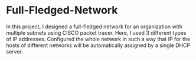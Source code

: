 # Full-Fledged-Network
In this project, I designed a full-fledged network for an organization with multiple subnets using CISCO packet tracer. Here, I used 3 different types of IP addresses. Configured the whole network in such a way that IP for the hosts of different networks will be automatically assigned by a single DHCP server.
